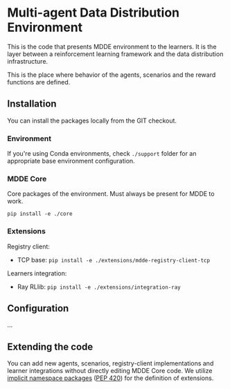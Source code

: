 # Multi-agent Data Distribution Environment

This is the code that presents MDDE environment to the learners. It is the layer between a reinforcement learning framework and the data distribution infrastructure.

This is the place where behavior of the agents, scenarios and the reward functions are defined.

## Installation 

You can install the packages locally from the GIT checkout.

### Environment

If you're using Conda environments, check `./support` folder for an appropriate base environment configuration.

### MDDE Core

Core packages of the environment. Must always be present for MDDE to work.

```
pip install -e ./core
```

### Extensions

Registry client:
* TCP base: `pip install -e ./extensions/mdde-registry-client-tcp`


Learners integration:
* Ray RLlib: `pip install -e ./extensions/integration-ray`


## Configuration

...

## Extending the code

You can add new agents, scenarios, registry-client implementations and learner integrations without directly editing MDDE Core code.
We utilize [implicit namespace packages](https://packaging.python.org/guides/packaging-namespace-packages/) \([PEP 420](https://www.python.org/dev/peps/pep-0420/)\) for the definition of extensions.